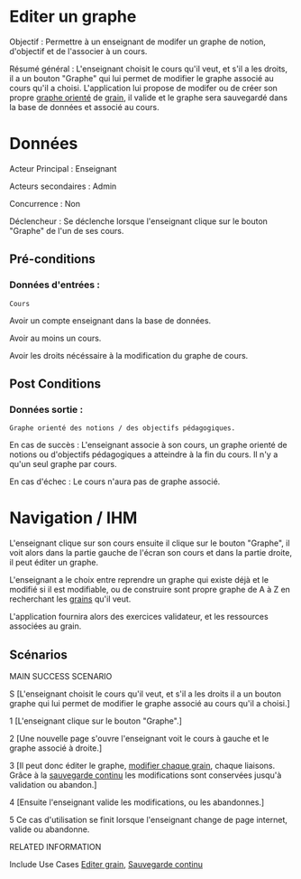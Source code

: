 # Editer un graphe

Objectif : Permettre à un enseignant de modifer un graphe de notion, d'objectif et de l'associer à un cours.

Résumé général : L'enseignant choisit le cours qu'il veut, et s'il a les droits, il a un bouton "Graphe" qui lui permet de modifier le graphe associé au cours qu'il a choisi. L'application lui propose de modifer ou de créer son propre [graphe orienté](../../concept/graph.md) de [grain](../../concept/grain.md), il valide et le graphe sera sauvegardé dans la base de données et associé au cours.

# Données

Acteur Principal : Enseignant

Acteurs secondaires : Admin

Concurrence : Non

Déclencheur : Se déclenche lorsque l'enseignant clique sur le bouton "Graphe" de l'un de ses cours.


## Pré-conditions

### Données d'entrées :

	Cours

Avoir un compte enseignant dans la base de données.

Avoir au moins un cours.

Avoir les droits nécéssaire à la modification du graphe de cours.

## Post Conditions

### Données sortie :

	Graphe orienté des notions / des objectifs pédagogiques.

En cas de succès : L'enseignant associe à son cours, un graphe orienté de notions ou d'objectifs pédagogiques a atteindre à la fin du cours. Il n'y a qu'un seul graphe par cours.

En cas d'échec : Le cours n'aura pas de graphe associé.

# Navigation / IHM 

L'enseignant clique sur son cours ensuite il clique sur le bouton "Graphe", il voit alors dans la partie gauche de l'écran son cours et dans la partie droite, il peut éditer un graphe.

L'enseignant a le choix entre reprendre un graphe qui existe déjà et le modifié si il est modifiable, ou de construire sont propre graphe de A à Z en recherchant les [grains](../../concept/grain.md) qu'il veut.

L'application fournira alors des exercices validateur, et les ressources associées au grain. 

## Scénarios

MAIN SUCCESS SCENARIO

S	[L'enseignant choisit le cours qu'il veut, et s'il a les droits il a un bouton graphe qui lui permet de modifier le graphe associé au cours qu'il a choisi.]

1	[L'enseignant clique sur le bouton "Graphe".]

2	[Une nouvelle page s'ouvre l'enseignant voit le cours à gauche et le graphe associé à droite.]

3	[Il peut donc éditer le graphe, [modifier chaque grain](../createur/editergrain.md), chaque liaisons. Grâce à la [sauvegarde continu](../../concept/zonetampon.md) les modifications sont conservées jusqu'à validation ou abandon.]

4 	[Ensuite l'enseignant valide les modifications, ou les abandonnes.]

5   	Ce cas d'utilisation se finit lorsque l'enseignant change de page internet, valide ou abandonne.


RELATED INFORMATION

Include Use Cases	[Editer grain](../createur/editergrain.md), [Sauvegarde continu](../../concept/zonetampon.md)


 
<!--- 
Author : Jordan
Validator : Raphael
-->
